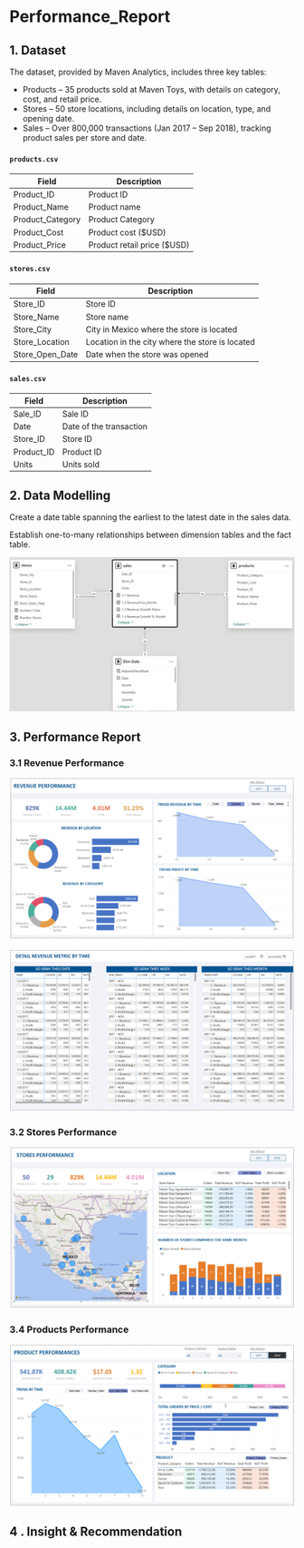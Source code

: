 # Performance_Report


## 1. Dataset
The dataset, provided by Maven Analytics, includes three key tables:

- Products – 35 products sold at Maven Toys, with details on category, cost, and retail price.
- Stores – 50 store locations, including details on location, type, and opening date.
- Sales – Over 800,000 transactions (Jan 2017 – Sep 2018), tracking product sales per store and date.


#### `products.csv`
|**Field**|**Description**|
|-|-|
|Product_ID|Product ID|
|Product_Name|Product name|
|Product_Category|Product Category|
|Product_Cost|Product cost ($USD)|
|Product_Price|Product retail price ($USD)|

#### `stores.csv`
|**Field**|**Description**|
|-|-|
|Store_ID|Store ID|
|Store_Name|Store name|
|Store_City|City in Mexico where the store is located|
|Store_Location|Location in the city where the store is located|
|Store_Open_Date|Date when the store was opened|

#### `sales.csv`
|**Field**|**Description**|
|-|-|
|Sale_ID|Sale ID|
|Date|Date of the transaction|
|Store_ID|Store ID|
|Product_ID|Product ID|
|Units|Units sold|


## 2. Data Modelling
Create a date table spanning the earliest to the latest date in the sales data.

Establish one-to-many relationships between dimension tables and the fact table.

![Data Modelling](https://github.com/mydg13/Performance_Report/blob/main/image/image0.png)

## 3. Performance Report

### 3.1 Revenue Performance

![Revenue Performance 1](https://github.com/mydg13/Performance_Report/blob/main/image/image1.png)

![Revenue Performance 2](https://github.com/mydg13/Performance_Report/blob/main/image/image2.png)


### 3.2 Stores Performance

![Stores Performance](https://github.com/mydg13/Performance_Report/blob/main/image/image3.png)

### 3.4 Products Performance

![Products Performance](https://github.com/mydg13/Performance_Report/blob/main/image/image4.png)


## 4 . Insight & Recommendation 
